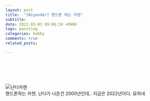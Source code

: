 ```yaml
---
layout: post
title:  "[Niyander] 핸드폰 하는 카렌"
subtitle:
date: 2022-03-03 09:08:24 +0900
tags: painting
categories: hobby
comments: true
related_posts:

---
```


### <br/>
<br/>

![냔다카렌](https://github.com/wookikim95/wookikim95.github.io/blob/main/assets/img/hobby/painting/Niyander_2022-03-03.jpg?raw=true)
<br/>
핸드폰하는 카렌. 냔다가 나온건 2000년인데.. 지금은 2022년이다. 묘하네
